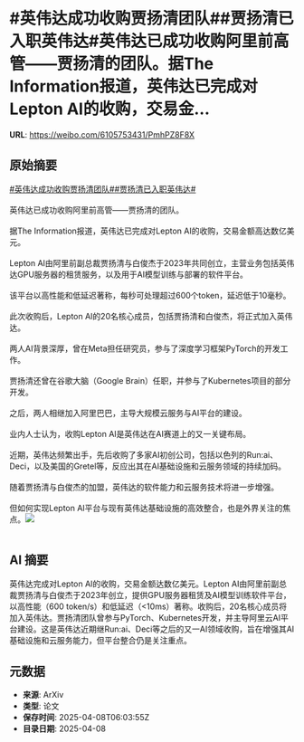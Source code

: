 # #英伟达成功收购贾扬清团队##贾扬清已入职英伟达#英伟达已成功收购阿里前高管——贾扬清的团队。据The Information报道，英伟达已完成对Lepton AI的收购，交易金...

**URL**: https://weibo.com/6105753431/PmhPZ8F8X

## 原始摘要

<a href="https://m.weibo.cn/search?containerid=231522type%3D1%26t%3D10%26q%3D%23%E8%8B%B1%E4%BC%9F%E8%BE%BE%E6%88%90%E5%8A%9F%E6%94%B6%E8%B4%AD%E8%B4%BE%E6%89%AC%E6%B8%85%E5%9B%A2%E9%98%9F%23&amp;extparam=%23%E8%8B%B1%E4%BC%9F%E8%BE%BE%E6%88%90%E5%8A%9F%E6%94%B6%E8%B4%AD%E8%B4%BE%E6%89%AC%E6%B8%85%E5%9B%A2%E9%98%9F%23" data-hide=""><span class="surl-text">#英伟达成功收购贾扬清团队#</span></a><a href="https://m.weibo.cn/search?containerid=231522type%3D1%26t%3D10%26q%3D%23%E8%B4%BE%E6%89%AC%E6%B8%85%E5%B7%B2%E5%85%A5%E8%81%8C%E8%8B%B1%E4%BC%9F%E8%BE%BE%23&amp;extparam=%23%E8%B4%BE%E6%89%AC%E6%B8%85%E5%B7%B2%E5%85%A5%E8%81%8C%E8%8B%B1%E4%BC%9F%E8%BE%BE%23" data-hide=""><span class="surl-text">#贾扬清已入职英伟达#</span></a><br><br>英伟达已成功收购阿里前高管——贾扬清的团队。<br><br>据The Information报道，英伟达已完成对Lepton AI的收购，交易金额高达数亿美元。<br><br>Lepton AI由阿里前副总裁贾扬清与白俊杰于2023年共同创立，主营业务包括英伟达GPU服务器的租赁服务，以及用于AI模型训练与部署的软件平台。<br><br>该平台以高性能和低延迟著称，每秒可处理超过600个token，延迟低于10毫秒。<br><br>此次收购后，Lepton AI的20名核心成员，包括贾扬清和白俊杰，将正式加入英伟达。<br><br>两人AI背景深厚，曾在Meta担任研究员，参与了深度学习框架PyTorch的开发工作。<br><br>贾扬清还曾在谷歌大脑（Google Brain）任职，并参与了Kubernetes项目的部分开发。<br><br>之后，两人相继加入阿里巴巴，主导大规模云服务与AI平台的建设。<br><br>业内人士认为，收购Lepton AI是英伟达在AI赛道上的又一关键布局。<br><br>近期，英伟达频繁出手，先后收购了多家AI初创公司，包括以色列的Run:ai、Deci，以及美国的Gretel等，反应出其在AI基础设施和云服务领域的持续加码。<br><br>随着贾扬清与白俊杰的加盟，英伟达的软件能力和云服务技术将进一步增强。<br><br>但如何实现Lepton AI平台与现有英伟达基础设施的高效整合，也是外界关注的焦点。<img style="" src="https://tvax4.sinaimg.cn/large/006Fd7o3gy1i098iwdtdfj30ew0ewwj7.jpg" referrerpolicy="no-referrer"><br><br>

## AI 摘要

英伟达完成对Lepton AI的收购，交易金额达数亿美元。Lepton AI由阿里前副总裁贾扬清与白俊杰于2023年创立，提供GPU服务器租赁及AI模型训练软件平台，以高性能（600 token/s）和低延迟（<10ms）著称。收购后，20名核心成员将加入英伟达。贾扬清团队曾参与PyTorch、Kubernetes开发，并主导阿里云AI平台建设。这是英伟达近期继Run:ai、Deci等之后的又一AI领域收购，旨在增强其AI基础设施和云服务能力，但平台整合仍是关注重点。

## 元数据

- **来源**: ArXiv
- **类型**: 论文
- **保存时间**: 2025-04-08T06:03:55Z
- **目录日期**: 2025-04-08
